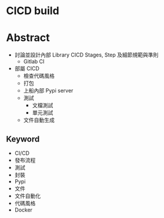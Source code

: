 # CICD build

# Abstract 

- 討論並設計內部 Library CICD Stages, Step 及細節規範與準則
  - Gitlab CI
- 部屬 CICD 
  - 檢查代碼風格
  - 打包
  - 上船內部 Pypi server
  - 測試
    - 文檔測試
    - 單元測試
  - 文件自動生成


## Keyword
- CI/CD
- 發布流程
- 測試
- 封裝
- Pypi
- 文件
- 文件自動化
- 代碼風格
- Docker